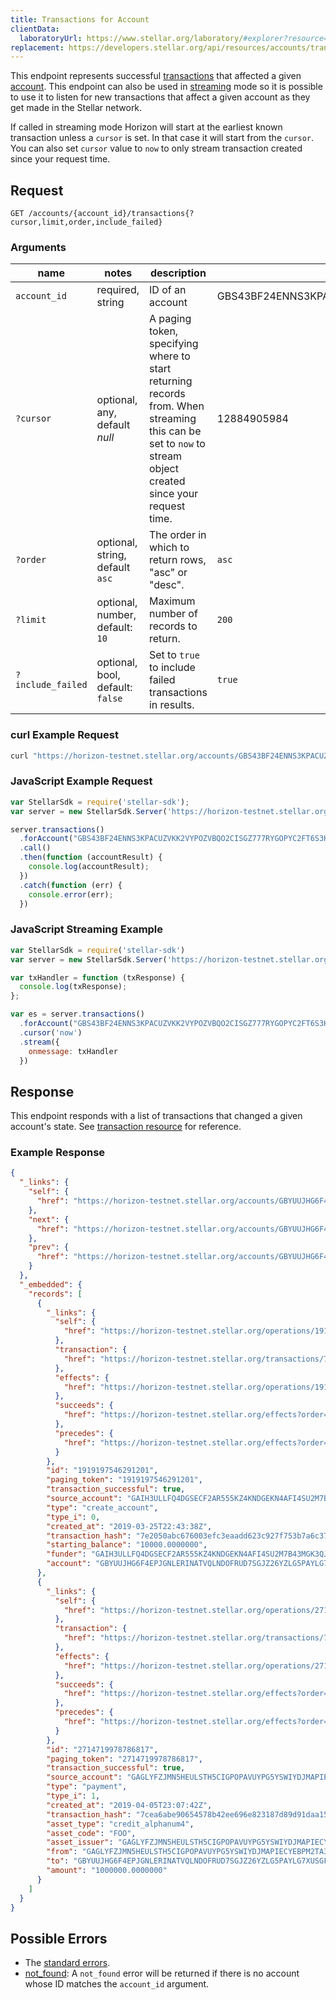 ```yaml
---
title: Transactions for Account
clientData:
  laboratoryUrl: https://www.stellar.org/laboratory/#explorer?resource=transactions&endpoint=for_account
replacement: https://developers.stellar.org/api/resources/accounts/transactions/
---
```


This endpoint represents successful [transactions](../resources/transaction.md) that affected a
given [account](../resources/account.md).  This endpoint can also be used in
[streaming](../streaming.md) mode so it is possible to use it to listen for new transactions that
affect a given account as they get made in the Stellar network.

If called in streaming mode Horizon will start at the earliest known transaction unless a `cursor`
is set. In that case it will start from the `cursor`. You can also set `cursor` value to `now` to
only stream transaction created since your request time.

## Request

```
GET /accounts/{account_id}/transactions{?cursor,limit,order,include_failed}
```

### Arguments

| name | notes | description | example |
| ---- | ----- | ----------- | ------- |
| `account_id` | required, string | ID of an account | GBS43BF24ENNS3KPACUZVKK2VYPOZVBQO2CISGZ777RYGOPYC2FT6S3K |
| `?cursor` | optional, any, default _null_ | A paging token, specifying where to start returning records from. When streaming this can be set to `now` to stream object created since your request time. | 12884905984 |
| `?order`  | optional, string, default `asc` | The order in which to return rows, "asc" or "desc". | `asc` |
| `?limit`  | optional, number, default: `10` | Maximum number of records to return. | `200` |
| `?include_failed` | optional, bool, default: `false` | Set to `true` to include failed transactions in results. | `true` |

### curl Example Request

```sh
curl "https://horizon-testnet.stellar.org/accounts/GBS43BF24ENNS3KPACUZVKK2VYPOZVBQO2CISGZ777RYGOPYC2FT6S3K/transactions?limit=1"
```

### JavaScript Example Request

```javascript
var StellarSdk = require('stellar-sdk');
var server = new StellarSdk.Server('https://horizon-testnet.stellar.org');

server.transactions()
  .forAccount("GBS43BF24ENNS3KPACUZVKK2VYPOZVBQO2CISGZ777RYGOPYC2FT6S3K")
  .call()
  .then(function (accountResult) {
    console.log(accountResult);
  })
  .catch(function (err) {
    console.error(err);
  })
```

### JavaScript Streaming Example

```javascript
var StellarSdk = require('stellar-sdk')
var server = new StellarSdk.Server('https://horizon-testnet.stellar.org');

var txHandler = function (txResponse) {
  console.log(txResponse);
};

var es = server.transactions()
  .forAccount("GBS43BF24ENNS3KPACUZVKK2VYPOZVBQO2CISGZ777RYGOPYC2FT6S3K")
  .cursor('now')
  .stream({
    onmessage: txHandler
  })
```

## Response

This endpoint responds with a list of transactions that changed a given account's state. See
[transaction resource](../resources/transaction.md) for reference.

### Example Response
```json
{
  "_links": {
    "self": {
      "href": "https://horizon-testnet.stellar.org/accounts/GBYUUJHG6F4EPJGNLERINATVQLNDOFRUD7SGJZ26YZLG5PAYLG7XUSGF/payments?cursor=&limit=10&order=asc"
    },
    "next": {
      "href": "https://horizon-testnet.stellar.org/accounts/GBYUUJHG6F4EPJGNLERINATVQLNDOFRUD7SGJZ26YZLG5PAYLG7XUSGF/payments?cursor=2714719978786817&limit=10&order=asc"
    },
    "prev": {
      "href": "https://horizon-testnet.stellar.org/accounts/GBYUUJHG6F4EPJGNLERINATVQLNDOFRUD7SGJZ26YZLG5PAYLG7XUSGF/payments?cursor=1919197546291201&limit=10&order=desc"
    }
  },
  "_embedded": {
    "records": [
      {
        "_links": {
          "self": {
            "href": "https://horizon-testnet.stellar.org/operations/1919197546291201"
          },
          "transaction": {
            "href": "https://horizon-testnet.stellar.org/transactions/7e2050abc676003efc3eaadd623c927f753b7a6c37f50864bf284f4e1510d088"
          },
          "effects": {
            "href": "https://horizon-testnet.stellar.org/operations/1919197546291201/effects"
          },
          "succeeds": {
            "href": "https://horizon-testnet.stellar.org/effects?order=desc&cursor=1919197546291201"
          },
          "precedes": {
            "href": "https://horizon-testnet.stellar.org/effects?order=asc&cursor=1919197546291201"
          }
        },
        "id": "1919197546291201",
        "paging_token": "1919197546291201",
        "transaction_successful": true,
        "source_account": "GAIH3ULLFQ4DGSECF2AR555KZ4KNDGEKN4AFI4SU2M7B43MGK3QJZNSR",
        "type": "create_account",
        "type_i": 0,
        "created_at": "2019-03-25T22:43:38Z",
        "transaction_hash": "7e2050abc676003efc3eaadd623c927f753b7a6c37f50864bf284f4e1510d088",
        "starting_balance": "10000.0000000",
        "funder": "GAIH3ULLFQ4DGSECF2AR555KZ4KNDGEKN4AFI4SU2M7B43MGK3QJZNSR",
        "account": "GBYUUJHG6F4EPJGNLERINATVQLNDOFRUD7SGJZ26YZLG5PAYLG7XUSGF"
      },
      {
        "_links": {
          "self": {
            "href": "https://horizon-testnet.stellar.org/operations/2714719978786817"
          },
          "transaction": {
            "href": "https://horizon-testnet.stellar.org/transactions/7cea6abe90654578b42ee696e823187d89d91daa157a1077b542ee7c77413ce3"
          },
          "effects": {
            "href": "https://horizon-testnet.stellar.org/operations/2714719978786817/effects"
          },
          "succeeds": {
            "href": "https://horizon-testnet.stellar.org/effects?order=desc&cursor=2714719978786817"
          },
          "precedes": {
            "href": "https://horizon-testnet.stellar.org/effects?order=asc&cursor=2714719978786817"
          }
        },
        "id": "2714719978786817",
        "paging_token": "2714719978786817",
        "transaction_successful": true,
        "source_account": "GAGLYFZJMN5HEULSTH5CIGPOPAVUYPG5YSWIYDJMAPIECYEBPM2TA3QR",
        "type": "payment",
        "type_i": 1,
        "created_at": "2019-04-05T23:07:42Z",
        "transaction_hash": "7cea6abe90654578b42ee696e823187d89d91daa157a1077b542ee7c77413ce3",
        "asset_type": "credit_alphanum4",
        "asset_code": "FOO",
        "asset_issuer": "GAGLYFZJMN5HEULSTH5CIGPOPAVUYPG5YSWIYDJMAPIECYEBPM2TA3QR",
        "from": "GAGLYFZJMN5HEULSTH5CIGPOPAVUYPG5YSWIYDJMAPIECYEBPM2TA3QR",
        "to": "GBYUUJHG6F4EPJGNLERINATVQLNDOFRUD7SGJZ26YZLG5PAYLG7XUSGF",
        "amount": "1000000.0000000"
      }
    ]
  }
}
```

## Possible Errors

- The [standard errors](../errors.md#Standard-Errors).
- [not_found](../errors/not-found.md): A `not_found` error will be returned if there is no account whose ID matches the `account_id` argument.
